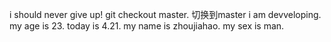 i should never give up!
git checkout master. 切换到master
i am devveloping.
my age is 23.
today is 4.21.
my name is zhoujiahao.
my sex is man.
